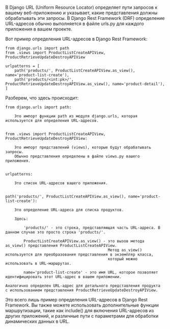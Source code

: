 
В Django URL (Uniform Resource Locator) определяет пути запросов к вашему веб-приложению и указывает, 
какие представления должны обрабатывать эти запросы. В Django Rest Framework (DRF) 
определение URL-адресов обычно выполняется в файле urls.py для каждого приложения в вашем проекте.


Вот пример определения URL-адресов в Django Rest Framework:
    
    from django.urls import path
    from .views import ProductListCreateAPIView, ProductRetrieveUpdateDestroyAPIView
    
    urlpatterns = [
        path('products/', ProductListCreateAPIView.as_view(), name='product-list-create'),
        path('products/<int:pk>/', ProductRetrieveUpdateDestroyAPIView.as_view(), name='product-detail'),
    ]

Разберем, что здесь происходит:

    from django.urls import path: 

        Это импорт функции path из модуля django.urls, которая используется для определения URL-адресов.


    from .views import ProductListCreateAPIView, ProductRetrieveUpdateDestroyAPIView: 

        Это импорт представлений (views), которые будут обрабатывать запросы. 
        Обычно представления определены в файле views.py вашего приложения.


    urlpatterns: 
        
        Это список URL-адресов вашего приложения.


    path('products/', ProductListCreateAPIView.as_view(), name='product-list-create'): 

        Это определение URL-адреса для списка продуктов. 
    
        Здесь:
            
            'products/' - это строка, представляющая часть URL-адреса. В данном случае это просто строка 'products/'.
            
            ProductListCreateAPIView.as_view() - это вызов метода as_view() представления ProductListCreateAPIView. 
                                                 Метод as_view() используется для преобразования представления в экземпляр класса, 
                                                 который можно использовать в URL-маршрутах.
            
            name='product-list-create' - это имя URL, которое позволяет идентифицировать этот URL-адрес в вашем приложении.

    Аналогично определен URL-адрес для детального представления продукта 
    с использованием представления ProductRetrieveUpdateDestroyAPIView.



Это всего лишь пример определения URL-адресов в Django Rest Framework. 
Вы также можете использовать дополнительные функции маршрутизации, такие как include() для включения URL-адресов из других приложений, 
и различные пути с параметрами для обработки динамических данных в URL.